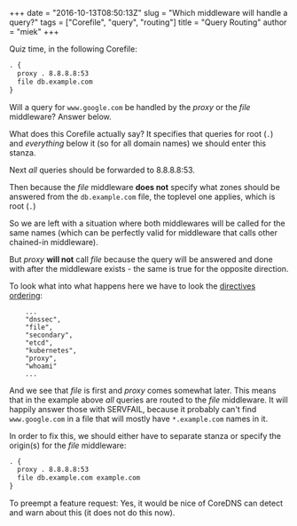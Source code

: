 +++
date = "2016-10-13T08:50:13Z"
slug = "Which middleware will handle a query?"
tags = ["Corefile", "query", "routing"]
title = "Query Routing"
author = "miek"
+++

Quiz time, in the following Corefile:

~~~ txt
. {
  proxy . 8.8.8.8:53
  file db.example.com
}
~~~

Will a query for `www.google.com` be handled by the *proxy* or the *file* middleware? Answer below.

What does this Corefile actually say? It specifies that queries for root (`.`) and *everything*
below it (so for all domain names) we should enter this stanza.

Next *all* queries should be forwarded to 8.8.8.8:53.

Then because the *file* middleware **does not** specify what zones should be answered from the
`db.example.com` file, the toplevel one applies, which is root (`.`)

So we are left with a situation where both middlewares will be called for the same names (which can
be perfectly valid for middleware that calls other chained-in middleware).

But *proxy* **will not** call *file* because the query will be answered and done with after
the middleware exists - the same is true for the opposite direction.

To look what into what happens here we have to look the [directives
ordering](https://github.com/coredns/coredns/blob/master/core/dnsserver/directives.go#L75):

~~~
    ...
    "dnssec",
    "file",
    "secondary",
    "etcd",
    "kubernetes",
    "proxy",
    "whoami"
    ...
~~~

And we see that *file* is first and *proxy* comes somewhat later. This means that in the example
above *all* queries are routed to the *file* middleware. It will happily answer those with SERVFAIL,
because it probably can't find `www.google.com` in a file that will mostly have `*.example.com`
names in it.

In order to fix this, we should either have to separate stanza or specify the origin(s) for the
*file* middleware:

~~~ txt
. {
  proxy . 8.8.8.8:53
  file db.example.com example.com
}
~~~

To preempt a feature request: Yes, it would be nice of CoreDNS can detect and warn about this (it
does not do this now).
